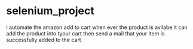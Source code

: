 # selenium_project
i automate the amazon add to cart when ever the product is avilabe it can add the product into tyour cart then send a mail that your item is successfully added to the cart
